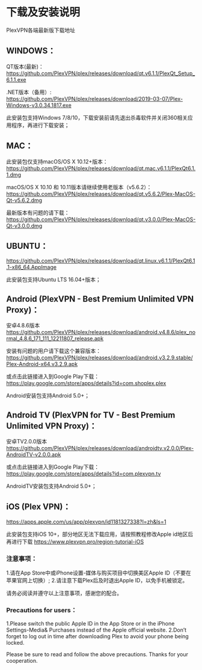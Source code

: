 # 下载及安装说明
PlexVPN各端最新版下载地址

## WINDOWS：

QT版本(最新)：
https://github.com/PlexVPN/plex/releases/download/qt.v6.1.1/PlexQt_Setup_6.1.1.exe

.NET版本（备用）:
https://github.com/PlexVPN/plex/releases/download/2019-03-07/Plex-Windows-v3.0.34.1817.exe

此安装包支持Windows 7/8/10，下载安装前请先退出杀毒软件并关闭360相关应用程序，再进行下载安装；

## MAC：
此安装包仅支持macOS/OS X 10.12+版本：https://github.com/PlexVPN/plex/releases/download/qt.mac.v6.1.1/PlexQt6.1.1.dmg

macOS/OS X 10.10 和 10.11版本请继续使用老版本（v5.6.2）：https://github.com/PlexVPN/plex/releases/download/qt.v5.6.2/Plex-MacOS-Qt-v5.6.2.dmg

最新版本有问题的请下载：
https://github.com/PlexVPN/plex/releases/download/qt.v3.0.0/Plex-MacOS-Qt-v3.0.0.dmg

## UBUNTU：
https://github.com/PlexVPN/plex/releases/download/qt.linux.v6.1.1/PlexQt6.1.1-x86_64.AppImage

此安装包支持Ubuntu LTS 16.04+版本；

## Android (PlexVPN - Best Premium Unlimited VPN Proxy)：
安卓4.8.6版本 https://github.com/PlexVPN/plex/releases/download/android.v4.8.6/plex_normal_4.8.6_171_111_12211807_release.apk

安装有问题的用户请下载这个兼容版本：
https://github.com/PlexVPN/plex/releases/download/android.v3.2.9.stable/Plex-Android-x64.v3.2.9.apk

或点击此链接进入到Google Play下载：
https://play.google.com/store/apps/details?id=com.shoplex.plex

Android安装包支持Android 5.0+；

## Android TV (PlexVPN for TV - Best Premium Unlimited VPN Proxy)：
安卓TV2.0.0版本 https://github.com/PlexVPN/plex/releases/download/androidtv.v2.0.0/Plex-AndroidTV-v2.0.0.apk

或点击此链接进入到Google Play下载：
https://play.google.com/store/apps/details?id=com.plexvpn.tv

AndroidTV安装包支持Android 5.0+；

## iOS (Plex VPN)：

https://apps.apple.com/us/app/plexvpn/id1181327338?l=zh&ls=1

此安装包支持iOS 10+，部分地区无法下载应用，请按照教程修改Apple id地区后再进行下载 https://www.plexvpn.pro/region-tutorial-iOS


### 注意事项：
1.请在App Store中或iPhone设置-媒体与购买项目中切换美区Apple ID（不要在苹果官网上切换）;
2.请注意下载Plex后及时退出Apple ID，以免手机被锁定。

请务必阅读并遵守以上注意事项，感谢您的配合。

### Precautions for users：

1.Please switch the public Apple ID in the App Store or in the iPhone Settings-Media& Purchases instead of the Apple official website.
2.Don’t forget to log out in time after downloading Plex to avoid your phone being locked.

Please be sure to read and follow the above precautions. Thanks for your cooperation.
